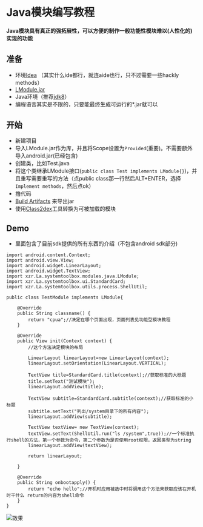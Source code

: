 # Java模块编写教程
#### Java模块具有真正的强拓展性，可以方便的制作一般功能性模块难以(人性化的)实现的功能
## 准备
- 环境[Idea](https://www.jetbrains.com/idea/) （其实什么ide都行，就连aide也行，只不过需要一些hackly methods）
- [LModule.jar](https://github.com/xzr467706992/Lanthanum_system_toolbox_v2/raw/LModule/out/artifacts/LModule_jar/LModule.jar)
- Java环境（推荐[jdk8](https://www.oracle.com/technetwork/java/javase/downloads/jdk8-downloads-2133151.html)）
- 编程语言其实是不限的，只要能最终生成可运行的*.jar就可以
## 开始
- 新建项目
- 导入LModule.jar作为库，并且将Scope设置为`Provided`(重要)。不需要额外导入android.jar(已经包含)
- 创建类，比如Test.java
- 将这个类继承LModule接口(`public class Test implements LModule{}`)，并且重写需要重写的方法（点public class那一行然后ALT+ENTER，选择`Implement methods`，然后点ok）
- 撸代码
- [Build Artifacts](https://blog.csdn.net/aspkhdp/article/details/79573196) 来导出jar
- 使用[Class2dex](https://github.com/xzr467706992/Lanthanum_system_toolbox_v2/tree/class2dex_tools)工具转换为可被加载的模块
## Demo
- 里面包含了目前sdk提供的所有东西的介绍（不包含android sdk部分)
```
import android.content.Context;
import android.view.View;
import android.widget.LinearLayout;
import android.widget.TextView;
import xzr.La.systemtoolbox.modules.java.LModule;
import xzr.La.systemtoolbox.ui.StandardCard;
import xzr.La.systemtoolbox.utils.process.ShellUtil;

public class TestModule implements LModule{

    @Override
    public String classname() {
        return "cpua";//决定在哪个页面出现，页面列表见功能型模块教程
    }

    @Override
    public View init(Context context) {
        //这个方法决定模块的布局

        LinearLayout linearLayout=new LinearLayout(context);
        linearLayout.setOrientation(LinearLayout.VERTICAL);

        TextView title=StandardCard.title(context);//获取标准的大标题
        title.setText("测试模块");
        linearLayout.addView(title);

        TextView subtitle=StandardCard.subtitle(context);//获取标准的小标题
        subtitle.setText("列出/system目录下的所有内容");
        linearLayout.addView(subtitle);

        TextView textView= new TextView(context);
        textView.setText(ShellUtil.run("ls /system",true));//一个标准执行shell的方法，第一个参数为命令，第二个参数为是否使用root权限，返回类型为string
        linearLayout.addView(textView);

        return linearLayout;

    }

    @Override
    public String onbootapply() {
        return "echo hello";//开机时应用被选中时将调用这个方法来获取应该在开机时干什么 return的内容为shell命令
    }
}
```
![效果](https://raw.githubusercontent.com/xzr467706992/Lanthanum_system_toolbox_v2/master/tutorial/res/photo_2019-01-14_14-34-11.jpg)
